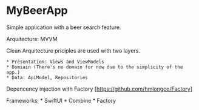 # MyBeerApp

Simple application with a beer search feature.

Arquitecture: MVVM

Clean Arquitecture priciples are used with two layers.

    * Presentation: Views and ViewModels
    * Domiain (There's no domain for now due to the simplicity of the app.)
    * Data: ApiModel, Repositories

Depencency injection with Factory [https://github.com/hmlongco/Factory]

Frameworks:
    * SwiftUI
    * Combine
    * Factory


